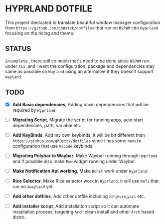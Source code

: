 # HYPRLAND DOTFILE

This project dedicated to translate beautiful window manager configuration from `https://github.com/gh0stzk/dotfiles` that run on `BSPWM` into `Hyprland` focusing on the ricing and theme.


## STATUS
 `Incomplete` , there still so much that's need to be done since `BSPWM` run under `X11` ,and i want the configuration, package and dependencies stay same as possible on `Wayland` using an alternative if they doesn't support `Wayland`.

## TODO

- [x] **Add Basic dependencies**,
  Adding basic dependencies that will be required by `Hyprland`
- [ ] **Migrating Script**,
  Migrate the script for running apps, auto start dependencies, path, variable etc.
- [ ] **Add KeyBinds**,
  Add my own keybinds, it will be bit different than `https://github.com/gh0stzk/dotfiles` since i has some `neovim` configuration that use `Vscode` keybinds.
- [ ] **Migrating Polybar to Waybar**,
  Make Waybar running through `Hyprland` and if possible also make `Eww` widget running under Waybar.
- [ ] **Make Notification Api working**,
  Make `Dunst` work under `Hyprland`.
- [ ] **Rice Selector**,
  Make Rice selector work in `Hyprland`, it will use `Rofi` that run on `Xwayland` yet.
- [ ] **Add other dotfiles**,
  Add other dotfile including `zsh`,`nvim`,`yazi` etc.
- [ ] **Add installer script**,
  Add installation script so it can automate installation process, targeting `Arch` clean install and other `Arch` based distro.


